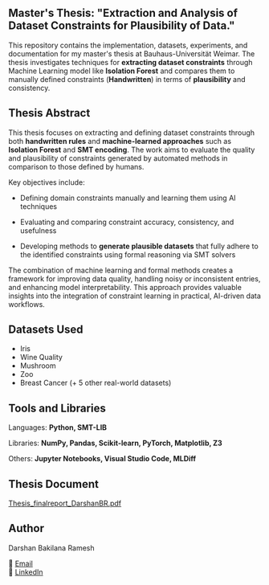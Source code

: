 ## **Master's Thesis: "Extraction and Analysis of Dataset Constraints for Plausibility of Data."**

This repository contains the implementation, datasets, experiments, and documentation for my master's thesis at Bauhaus-Universität Weimar. The thesis investigates techniques for **extracting dataset constraints** through Machine Learning model like **Isolation Forest** and compares them to manually defined constraints (**Handwritten**) in terms of **plausibility** and consistency.

## **Thesis Abstract**

This thesis focuses on extracting and defining dataset constraints through both **handwritten rules** and **machine-learned approaches** such as **Isolation Forest** and **SMT encoding**. The work aims to evaluate the quality and plausibility of constraints generated by automated methods in comparison to those defined by humans.

Key objectives include:

* Defining domain constraints manually and learning them using AI techniques

* Evaluating and comparing constraint accuracy, consistency, and usefulness

* Developing methods to **generate plausible datasets** that fully adhere to the identified constraints using formal reasoning via SMT solvers

The combination of machine learning and formal methods creates a framework for improving data quality, handling noisy or inconsistent entries, and enhancing model interpretability. This approach provides valuable insights into the integration of constraint learning in practical, AI-driven data workflows.

## **Datasets Used**
* Iris
* Wine Quality
* Mushroom
* Zoo
* Breast Cancer
  (+ 5 other real-world datasets)

## **Tools and Libraries**
Languages: **Python, SMT-LIB**

Libraries: **NumPy, Pandas, Scikit-learn, PyTorch, Matplotlib, Z3**

Others: **Jupyter Notebooks, Visual Studio Code, MLDiff**

## **Thesis Document**
[Thesis_finalreport_DarshanBR.pdf](https://github.com/user-attachments/files/19931559/Thesis_finalreport_DarshanBR.pdf)

## **Author**
Darshan Bakilana Ramesh

📧 [Email](mailto:darshanbakilanaramesh@gmail.com)  
🔗 [LinkedIn](https://www.linkedin.com/in/darshanbakilanaramesh)


